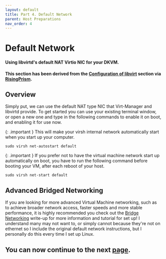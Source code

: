 ```yaml
---
layout: default
title: Part 4. Default Network
parent: Host Preparations
nav_order: 4
---
```


# Default Network
#### Using libvirtd's default NAT Virtio NIC for your DKVM.
#### This section has been derived from the <a href="https://gitlab.com/risingprismtv/single-gpu-passthrough/-/wikis/4)-Configuration-of-libvirt">Configuration of libvirt</a> section via <a href="https://gitlab.com/risingprismtv/single-gpu-passthrough/-/wikis/home">RisingPrism</a>.

## Overview

Simply put, we can use the default NAT type NIC that Virt-Manager and libvirtd provide. To get started you can use your existing terminal window, or open a new one and type in the following commands to enable it on boot, and enabling it for use now.

{: .important }
This will make your virsh internal network automatically start when you start up your computer.

```
sudo virsh net-autostart default
```

{: .important }
If you prefer not to have the virtual machine network start up automatically on boot, you have to run the following command before booting your VM, after each reboot of your host.

```
sudo virsh net-start default
```

## Advanced Bridged Networking

If you are looking for more advanced Virtual Machine networking, such as to achieve broader network access, faster speeds and more stable performance, it is highly recommended you check out the <a href="../../writeups/05-Bridge/index/">Bridge Networking</a> write-up for more information and tutorial for set up! I understand many may not want to, or simply cannot because they're not on ethernet so I include the original default network instructions, but I personally do this every time I set up Linux.

## You can now continue to the next <a href="05-Libvirtd.html">page</a>.
